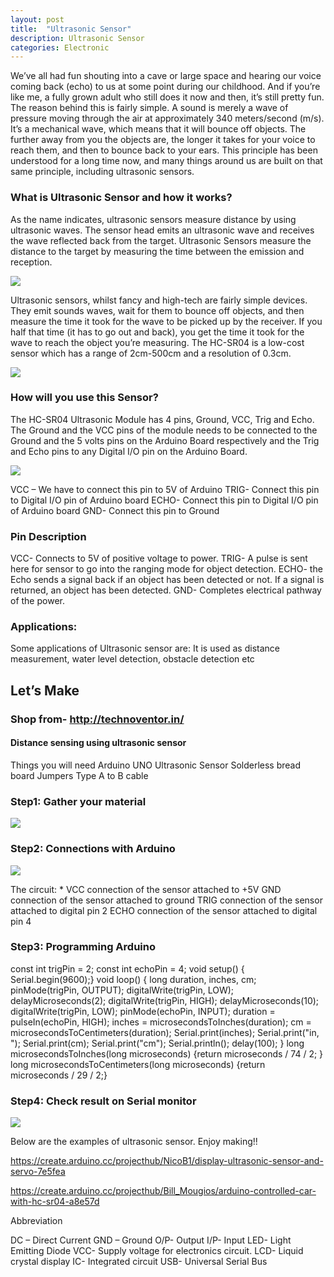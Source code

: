 ```yaml
---
layout: post
title:  "Ultrasonic Sensor"
description: Ultrasonic Sensor
categories: Electronic
---
```

 

 
We’ve all had fun shouting into a cave or large space and hearing our voice coming back (echo) to us at some point during our childhood. And if you’re like me, a fully grown adult who still does it now and then, it’s still pretty fun. The reason behind this is fairly simple. A sound is merely a wave of pressure moving through the air at approximately 340 meters/second (m/s). It’s a mechanical wave, which means that it will bounce off objects. The further away from you the objects are, the longer it takes for your voice to reach them, and then to bounce back to your ears. This principle has been understood for a long time now, and many things around us are built on that same principle, including ultrasonic sensors.

### What is Ultrasonic Sensor and how it works?

As the name indicates, ultrasonic sensors measure distance by using ultrasonic waves.
The sensor head emits an ultrasonic wave and receives the wave reflected back from the target. Ultrasonic Sensors measure the distance to the target by measuring the time between the emission and reception.

![]({{site.baseurl}}/images/Electronic/15/01.jpg)

Ultrasonic sensors, whilst fancy and high-tech are fairly simple devices. They emit sounds waves, wait for them to bounce off objects, and then measure the time it took for the wave to be picked up by the receiver. If you half that time (it has to go out and back), you get the time it took for the wave to reach the object you’re measuring. 
The HC-SR04 is a low-cost sensor which has a range of  2cm-500cm and a resolution of  0.3cm. 


![]({{site.baseurl}}/images/Electronic/15/02.png)


### How will you use this Sensor?

The HC-SR04 Ultrasonic Module has 4 pins, Ground, VCC, Trig and Echo. The Ground and the VCC pins of the module needs to be connected to the Ground and the 5 volts pins on the Arduino Board respectively and the Trig and Echo pins to any Digital I/O pin on the Arduino Board.

![]({{site.baseurl}}/images/Electronic/15/02.jpg)


VCC – We have to connect this pin to 5V of Arduino
TRIG- Connect this pin to Digital I/O pin of Arduino board
ECHO- Connect this pin to Digital I/O pin of Arduino board
GND- Connect this pin to Ground

### Pin Description
VCC- Connects to 5V of positive voltage to power.
TRIG- A pulse is sent here for sensor to go into the ranging mode for object detection.
ECHO- the Echo sends a signal back if an object has been detected or not. If a signal is returned, an object has been detected.
GND- Completes electrical pathway of the power.

### Applications:
Some applications of Ultrasonic sensor are: It is used as distance measurement, water level detection, obstacle detection etc

## Let’s Make
### Shop from-  http://technoventor.in/

#### Distance sensing using ultrasonic sensor
Things you will need
Arduino UNO 
Ultrasonic Sensor
Solderless bread board
Jumpers
Type A to B cable

### Step1: Gather your material

![]({{site.baseurl}}/images/Electronic/15/04.jpg)





### Step2: Connections with Arduino

![]({{site.baseurl}}/images/Electronic/15/05.jpg)


The circuit: *
VCC connection of the sensor attached to +5V
GND connection of the sensor attached to ground
TRIG connection of the sensor attached to digital pin 2
ECHO connection of the sensor attached to digital pin 4
 

### Step3: Programming Arduino
const int trigPin = 2;
const int echoPin = 4;
void setup() {
Serial.begin(9600);}
void loop()
{
long duration, inches, cm;
pinMode(trigPin, OUTPUT);
digitalWrite(trigPin, LOW);
delayMicroseconds(2);
digitalWrite(trigPin, HIGH);
delayMicroseconds(10);
digitalWrite(trigPin, LOW);
pinMode(echoPin, INPUT);
duration = pulseIn(echoPin, HIGH);
inches = microsecondsToInches(duration);
cm = microsecondsToCentimeters(duration);
Serial.print(inches);
Serial.print("in, ");
Serial.print(cm);
Serial.print("cm");
Serial.println();
delay(100);
}
long microsecondsToInches(long microseconds)
{return microseconds / 74 / 2;
}
long microsecondsToCentimeters(long microseconds)
{return microseconds / 29 / 2;}

### Step4: Check result on Serial monitor

![]({{site.baseurl}}/images/Electronic/15/06.jpg)


Below are the examples of ultrasonic sensor. Enjoy making!!

https://create.arduino.cc/projecthub/NicoB1/display-ultrasonic-sensor-and-servo-7e5fea

https://create.arduino.cc/projecthub/Bill_Mougios/arduino-controlled-car-with-hc-sr04-a8e57d


Abbreviation

DC – Direct Current
GND – Ground 
O/P- Output
I/P- Input
LED- Light Emitting Diode
VCC-  Supply voltage for electronics circuit.
LCD- Liquid crystal display
IC- Integrated circuit
USB- Universal Serial Bus

